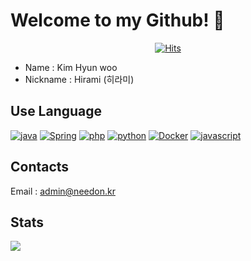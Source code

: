 # Welcome to my Github! 👋

<div align=center>

[![Hits](https://hits.seeyoufarm.com/api/count/incr/badge.svg?url=https%3A%2F%2Fgithub.com%2Fk4584587&count_bg=%2379C83D&title_bg=%23555555&icon=&icon_color=%23E7E7E7&title=hits&edge_flat=false)](https://hits.seeyoufarm.com)

</div>

- Name : Kim Hyun woo
- Nickname : Hirami (히라미)

## Use Language

[![java](http://img.shields.io/badge/java-007396?style=flat&logo=java)](#)
[![Spring](http://img.shields.io/badge/spring-white?style=flat&logo=spring)](#)
[![php](http://img.shields.io/badge/php-white?style=flat&logo=php)](#)
[![python](http://img.shields.io/badge/python-white?style=flat&logo=python)](#)
[![Docker](http://img.shields.io/badge/docker-white?style=flat&logo=docker)](#)
[![javascript](http://img.shields.io/badge/javascript-white?style=flat&logo=javascript)](#)

	

## Contacts
Email : admin@needon.kr

## Stats

![](https://github-readme-stats.vercel.app/api?username=k4584587)
